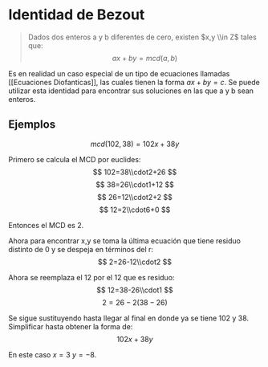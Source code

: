 # Identidad de Bezout

> Dados dos enteros a y b diferentes de cero, existen $x,y \\in Z$ tales que: $$
> ax+by=mcd(a,b) $$

Es en realidad un caso especial de un tipo de ecuaciones llamadas \[\[Ecuaciones
Diofanticas\]\], las cuales tienen la forma $ax+by=c$. Se puede utilizar esta
identidad para encontrar sus soluciones en las que a y b sean enteros.

## Ejemplos

$$ mcd(102,38)=102x+38y $$

Primero se calcula el MCD por euclides: $$ 102=38\\cdot2+26 $$ $$
38=26\\cdot1+12 $$ $$ 26=12\\cdot2+2 $$ $$ 12=2\\cdot6+0 $$

Entonces el MCD es 2.

Ahora para encontrar x,y se toma la última ecuación que tiene residuo distinto
de 0 y se despeja en términos del r: $$ 2=26-12\\cdot2 $$

Ahora se reemplaza el 12 por el 12 que es residuo: $$ 12=38-26\\cdot1 $$ $$
2=26-2(38-26) $$

Se sigue sustituyendo hasta llegar al final en donde ya se tiene 102 y 38.
Simplificar hasta obtener la forma de: $$ 102x+38y $$

En este caso $x=3$ $y=-8$.
